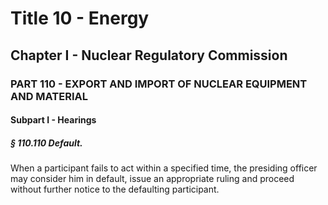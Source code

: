 
# Title 10 - Energy
## Chapter I - Nuclear Regulatory Commission
### PART 110 - EXPORT AND IMPORT OF NUCLEAR EQUIPMENT AND MATERIAL
#### Subpart I - Hearings
##### § 110.110 Default.

When a participant fails to act within a specified time, the presiding officer may consider him in default, issue an appropriate ruling and proceed without further notice to the defaulting participant.
